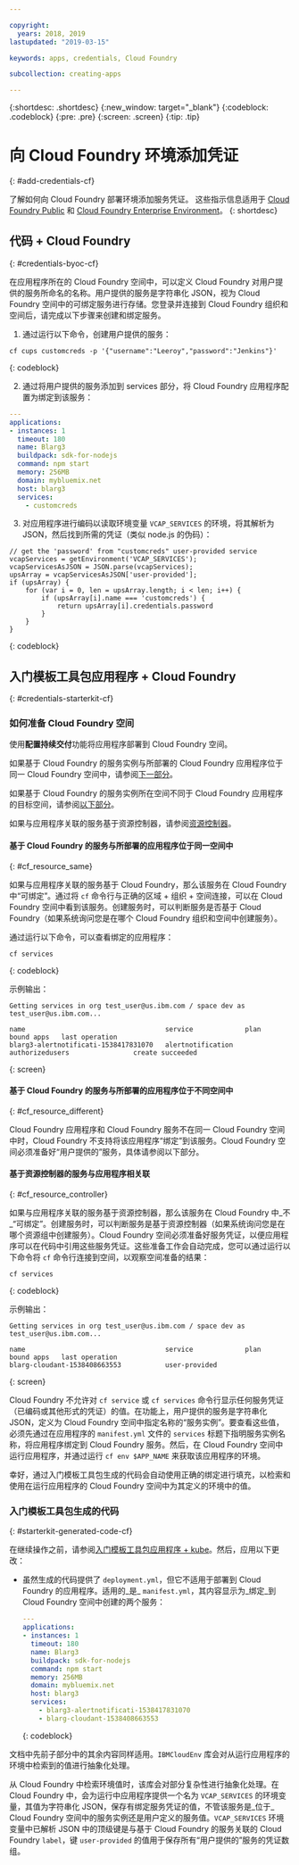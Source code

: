 ```yaml
---

copyright:
  years: 2018, 2019
lastupdated: "2019-03-15"

keywords: apps, credentials, Cloud Foundry

subcollection: creating-apps

---
```


{:shortdesc: .shortdesc}
{:new_window: target="_blank"}
{:codeblock: .codeblock}
{:pre: .pre}
{:screen: .screen}
{:tip: .tip}

# 向 Cloud Foundry 环境添加凭证
{: #add-credentials-cf}

了解如何向 Cloud Foundry 部署环境添加服务凭证。
这些指示信息适用于 [Cloud Foundry Public](/docs/cloud-foundry-public?topic=cloud-foundry-public-about-cf) 和 [Cloud Foundry Enterprise Environment](/docs/cloud-foundry-public?topic=cloud-foundry-public-cfee)。
{: shortdesc}

## 代码 + Cloud Foundry
{: #credentials-byoc-cf}

在应用程序所在的 Cloud Foundry 空间中，可以定义 Cloud Foundry 对用户提供的服务所命名的名称。用户提供的服务是字符串化 JSON，视为 Cloud Foundry 空间中的可绑定服务进行存储。您登录并连接到 Cloud Foundry 组织和空间后，请完成以下步骤来创建和绑定服务。

1. 通过运行以下命令，创建用户提供的服务：
  ```console
  cf cups customcreds -p '{"username":"Leeroy","password":"Jenkins"}'
  ```
  {: codeblock}

2. 通过将用户提供的服务添加到 services 部分，将 Cloud Foundry 应用程序配置为绑定到该服务：
  ```yaml
  ---
  applications:
  - instances: 1
    timeout: 180
    name: Blarg3
    buildpack: sdk-for-nodejs
    command: npm start
    memory: 256MB
    domain: mybluemix.net
    host: blarg3
    services:
      - customcreds
  ```

3. 对应用程序进行编码以读取环境变量 `VCAP_SERVICES` 的环境，将其解析为 JSON，然后找到所需的凭证（类似 node.js 的伪码）：
  ```
  // get the 'password' from "customcreds" user-provided service
  vcapServices = getEnvironment('VCAP_SERVICES');
  vcapServicesAsJSON = JSON.parse(vcapServices);
  upsArray = vcapServicesAsJSON['user-provided'];
  if (upsArray) {
      for (var i = 0, len = upsArray.length; i < len; i++) {
          if (upsArray[i].name === 'customcreds') {
              return upsArray[i].credentials.password
          }
      }
  }
  ```
{: codeblock}


## 入门模板工具包应用程序 + Cloud Foundry
{: #credentials-starterkit-cf}

### 如何准备 Cloud Foundry 空间

使用**配置持续交付**功能将应用程序部署到 Cloud Foundry 空间。

如果基于 Cloud Foundry 的服务实例与所部署的 Cloud Foundry 应用程序位于同一 Cloud Foundry 空间中，请参阅[下一部分](/docs/apps?topic=creating-apps-add-credentials-cf)。

如果基于 Cloud Foundry 的服务实例所在空间不同于 Cloud Foundry 应用程序的目标空间，请参阅[以下部分](/docs/apps?topic=creating-apps-add-credentials-cf#cf_resource_different)。

如果与应用程序关联的服务基于资源控制器，请参阅[资源控制器](/docs/apps?topic=creating-apps-add-credentials-cf#cf_resource_controller)。

#### 基于 Cloud Foundry 的服务与所部署的应用程序位于同一空间中
{: #cf_resource_same}

如果与应用程序关联的服务基于 Cloud Foundry，那么该服务在 Cloud Foundry 中“可绑定”。通过将 `cf` 命令行与正确的区域 + 组织 + 空间连接，可以在 Cloud Foundry 空间中看到该服务。创建服务时，可以判断服务是否基于 Cloud Foundry（如果系统询问您是在哪个 Cloud Foundry 组织和空间中创建服务）。

通过运行以下命令，可以查看绑定的应用程序：
```console
cf services
  ```
{: codeblock}

示例输出：
```
Getting services in org test_user@us.ibm.com / space dev as test_user@us.ibm.com...

name                                   service             plan              bound apps   last operation
blarg3-alertnotificati-1538417831070   alertnotification   authorizedusers                create succeeded
```
{: screen}

#### 基于 Cloud Foundry 的服务与所部署的应用程序位于不同空间中
{: #cf_resource_different}

Cloud Foundry 应用程序和 Cloud Foundry 服务不在同一 Cloud Foundry 空间中时，Cloud Foundry 不支持将该应用程序“绑定”到该服务。Cloud Foundry 空间必须准备好“用户提供的”服务，具体请参阅以下部分。

#### 基于资源控制器的服务与应用程序相关联
{: #cf_resource_controller}

如果与应用程序关联的服务基于资源控制器，那么该服务在 Cloud Foundry 中_不_“可绑定”。创建服务时，可以判断服务是基于资源控制器（如果系统询问您是在哪个资源组中创建服务）。Cloud Foundry 空间必须准备好服务凭证，以便应用程序可以在代码中引用这些服务凭证。这些准备工作会自动完成，您可以通过运行以下命令将 `cf` 命令行连接到空间，以观察空间准备的结果：
```console
cf services
  ```
{: codeblock}

示例输出：
```
Getting services in org test_user@us.ibm.com / space dev as test_user@us.ibm.com...

name                                   service             plan              bound apps   last operation
blarg-cloudant-1538408663553           user-provided
```
{: screen}

Cloud Foundry 不允许对 `cf service` 或 `cf services` 命令行显示任何服务凭证（已编码或其他形式的凭证）的值。在功能上，用户提供的服务是字符串化 JSON，定义为 Cloud Foundry 空间中指定名称的“服务实例”。要查看这些值，必须先通过在应用程序的 `manifest.yml` 文件的 `services` 标题下指明服务实例名称，将应用程序绑定到 Cloud Foundry 服务。然后，在 Cloud Foundry 空间中运行应用程序，并通过运行 `cf env $APP_NAME` 来获取该应用程序的环境。

幸好，通过入门模板工具包生成的代码会自动使用正确的绑定进行填充，以检索和使用在运行应用程序的 Cloud Foundry 空间中为其定义的环境中的值。

### 入门模板工具包生成的代码
{: #starterkit-generated-code-cf}

在继续操作之前，请参阅[入门模板工具包应用程序 + kube](/docs/apps?topic=creating-apps-add-credentials-kube#credentials-starterkit-kube-gencode)。然后，应用以下更改：

* 虽然生成的代码提供了 `deployment.yml`，但它不适用于部署到 Cloud Foundry 的应用程序。适用的_是_ `manifest.yml`，其内容显示为_绑定_到 Cloud Foundry 空间中创建的两个服务：
  ```yaml
  ---
  applications:
  - instances: 1
    timeout: 180
    name: Blarg3
    buildpack: sdk-for-nodejs
    command: npm start
    memory: 256MB
    domain: mybluemix.net
    host: blarg3
    services:
      - blarg3-alertnotificati-1538417831070
      - blarg-cloudant-1538408663553
  ```
  {: codeblock}

文档中先前子部分中的其余内容同样适用。`IBMCloudEnv` 库会对从运行应用程序的环境中检索到的值进行抽象化处理。

从 Cloud Foundry 中检索环境值时，该库会对部分复杂性进行抽象化处理。在 Cloud Foundry 中，会为运行中应用程序提供一个名为 `VCAP_SERVICES` 的环境变量，其值为字符串化 JSON，保存有绑定服务凭证的值，不管该服务是_位于_ Cloud Foundry 空间中的服务实例还是用户定义的服务值。`VCAP_SERVICES` 环境变量中已解析 JSON 中的顶级键是与基于 Cloud Foundry 的服务关联的 Cloud Foundry `label`，键 `user-provided` 的值用于保存所有“用户提供的”服务的凭证数组。
